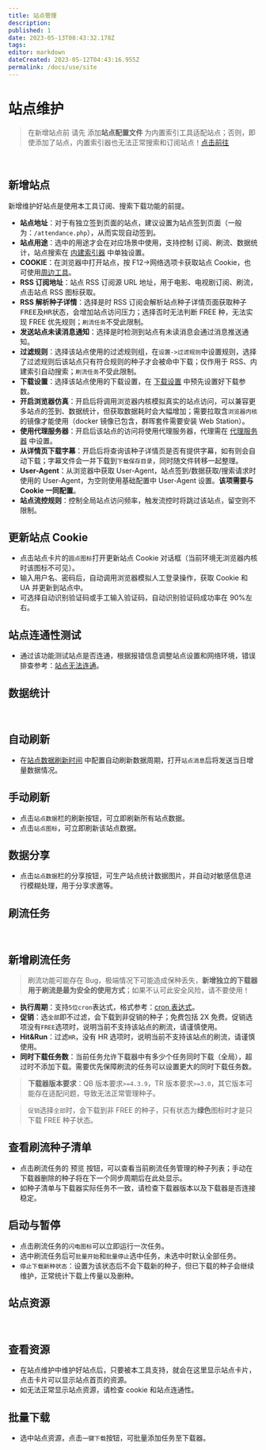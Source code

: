 ```yaml
---
title: 站点管理
description:
published: 1
date: 2023-05-13T08:43:32.178Z
tags:
editor: markdown
dateCreated: 2023-05-12T04:43:16.955Z
permalink: /docs/use/site
---
```


# 站点维护

> 在新增站点前 请先 添加**站点配置文件** 为内置索引工具适配站点；否则，即使添加了站点，内置索引器也无法正常搜索和订阅站点！[点击前往](/docs/sites/setting/)

<br>

## 新增站点

新增维护好站点是使用本工具订阅、搜索下载功能的前提。

- **站点地址**：对于有独立签到页面的站点，建议设置为站点签到页面（一般为：`/attendance.php`），从而实现自动签到。
- **站点用途**：选中的用途才会在对应场景中使用，支持控制 <kbd>订阅</kbd>、<kbd>刷流</kbd>、<kbd>数据统计</kbd>，<kbd>站点搜索</kbd>在 [内建索引器](/docs/setting/indexer#内建索引器) 中单独设置。
- **COOKIE**：在浏览器中打开站点，按 F12->网络选项卡获取站点 Cookie，也可使用[周边工具](/docs/other/peripheral_tools/)。
- **RSS 订阅地址**：站点 RSS 订阅源 URL 地址，用于电影、电视剧订阅、刷流，点击站点 RSS 图标获取。
- **RSS 解析种子详情**：选择<kbd>是</kbd>时 RSS 订阅会解析站点种子详情页面获取种子<kbd>FREE</kbd>及<kbd>HR</kbd>状态，会增加站点访问压力；选择<kbd>否</kbd>时无法判断 FREE 种，无法实现 FREE 优先规则；`刷流任务`不受此限制。
- **发送站点未读消息通知**：选择是时检测到站点有未读消息会通过消息推送通知。
- **过滤规则**：选择该站点使用的过滤规则组，在`设置->过滤规则`中设置规则，选择了过滤规则后该站点只有符合规则的种子才会被命中下载；仅作用于 RSS、内建索引自动搜索；`刷流任务`不受此限制。
- **下载设置**：选择该站点使用的下载设置，在 [下载设置](/docs/setting/downloader/#_3、下载设置) 中预先设置好下载参数。
- **开启浏览器仿真**：开启后将调用浏览器内核模拟真实的站点访问，可以兼容更多站点的签到、数据统计，但获取数据耗时会大幅增加；需要拉取含`浏览器内核`的镜像才能使用（docker 镜像已包含，群晖套件需要安装 Web Station）。
- **使用代理服务器**：开启后该站点的访问将使用代理服务器，代理需在 [代理服务器](/docs/setting/base/#系统) 中设置。
- **从详情页下载字幕**：开启后将查询该种子详情页是否有提供字幕，如有则会自动下载；字幕文件会一并下载到`下载保存目录`，同时随文件转移一起整理。
- **User-Agent**：从浏览器中获取 User-Agent，站点签到/数据获取/搜索请求时使用的 User-Agent，为空则使用基础配置中 User-Agent 设置。**该项需要与 Cookie 一同配置**。
- **站点流控规则**：控制全局站点访问频率，触发流控时将跳过该站点，留空则不限制。

## 更新站点 Cookie

- 点击站点卡片的`圆点图标`打开更新站点 Cookie 对话框（当前环境无浏览器内核时该图标不可见）。
- 输入用户名、密码后，自动调用浏览器模拟人工登录操作，获取 Cookie 和 UA 并更新到站点中。
- 可选择自动识别验证码或手工输入验证码，自动识别验证码成功率在 90%左右。

## 站点连通性测试

- 通过该功能测试站点是否连通，根据报错信息调整站点设置和网络环境，错误排查参考：[站点无法连通](/docs/start/problem/#站点无法连通)。

## 数据统计

<br>

## 自动刷新

- 在[站点数据刷新时间](/docs/setting/base/#服务) 中配置自动刷新数据周期，打开`站点消息`后将发送当日增量数据情况。

## 手动刷新

- 点击`站点数据`栏的刷新按钮，可立即刷新所有站点数据。
- 点击`站点图标`，可立即刷新该站点数据。

## 数据分享

- 点击`站点数据`栏的分享按钮，可生产站点统计数据图片，并自动对敏感信息进行模糊处理，用于分享求邀等。

## 刷流任务

<br>

## 新增刷流任务

> 刷流功能可能存在 Bug，极端情况下可能造成保种丢失，**新增独立的下载器用于刷流是最为安全的使用方式**；如果不认可此安全风险，请不要使用！

- **执行周期**：支持`5位cron`表达式，格式参考：[cron 表达式](/docs/other/glossary/#cron-表达式)。
- **促销**：选`全部`即不过滤，会下载到非促销的种子；免费包括 2X 免费。促销选项没有`FREE`选项时，说明当前不支持该站点的刷流，请谨慎使用。
- **Hit&Run**：过滤`HR`，没有 HR 选项时，说明当前不支持该站点的刷流，请谨慎使用。
- **同时下载任务数**：当前任务允许下载器中有多少个任务同时下载（全局），超过时不添加下载。需要优先保障刷流的任务可以设置更大的同时下载任务数。

> **下载器版本要求**：QB 版本要求`>=4.3.9`，TR 版本要求`>=3.0`，其它版本可能存在适配问题，导致无法正常管理种子。

> `促销`选择`全部`时，会下载到非 FREE 的种子，只有状态为**绿色**图标时才是只下载 FREE 种子状态。

## 查看刷流种子清单

- 点击刷流任务的 <kbd>预览</kbd> 按钮，可以查看当前刷流任务管理的种子列表；手动在下载器删除的种子将在下一个同步周期后在此处显示。
- 如种子清单与下载器实际任务不一致，请检查下载器版本以及下载器是否连接稳定。

## 启动与暂停

- 点击刷流任务的`闪电图标`可以立即运行一次任务。
- 选中刷流任务后可`批量开始`和`批量停止`选中任务，未选中时默认全部任务。
- `停止下载新种状态`：设置为该状态后不会下载新的种子，但已下载的种子会继续维护，正常统计下载上传量以及删种。

## 站点资源

<br>

## 查看资源

- 在站点维护中维护好站点后，只要被本工具支持，就会在这里显示站点卡片，点击卡片可以显示站点首页的资源。
- 如无法正常显示站点资源，请检查 cookie 和站点连通性。

## 批量下载

- 选中站点资源，点击`一键下载`按钮，可批量添加任务至下载器。
